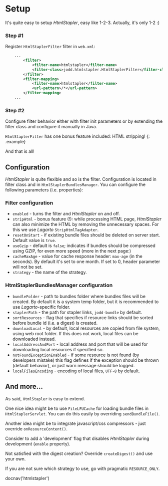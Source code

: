# Setup

It's quite easy to setup *HtmlStapler*, easy like 1-2-3. Actually, it's only 1-2 :)

### Step #1

Register `HtmlStaplerFilter` filter in `web.xml`\:

~~~~~ xml
    ...
    	<filter>
    		<filter-name>htmlstapler</filter-name>
    		<filter-class>jodd.htmlstapler.HtmlStaplerFilter</filter-class>
    	</filter>
    	<filter-mapping>
    		<filter-name>htmlstapler</filter-name>
    		<url-pattern>/*</url-pattern>
    	</filter-mapping>
    ...
~~~~~

### Step #2

Configure filter behavior either with filter init parameters or by
extending the filter class and configure it manually in Java.

`HtmlStaplerFilter` has one bonus feature included: HTML stripping!
{: .example}

And that is all!

## Configuration

*HtmlStapler* is quite flexible and so is the filter. Configuration is
located in filter class and in `HtmlStaplerBundlesManager`. You can
configure the following parameters (i.e. properties):

### Filter configuration

* `enabled` - turns the filter and *HtmlStapler* on and off.
* `stripHtml` - bonus feature (!): while processing HTML page,
  *HtmlStapler* can also minimize the HTML by removing the unnecessary
  spaces. For this we use *Lagarto* `StripHtmlTagAdapter`.
* `resetOnStart` - if existing bundle files should be deleted on server
  start. Default value is `true`.
* `useGzip` - default is `false`; indicates if bundles should be
  compressed using GZIP, for even more speed (more in the next page:)
* `cacheMaxAge` - value for cache response header: `max-age` (in the
  seconds). By default it's set to one month. If set to 0, header
  parameter will not be set.
* `strategy` - the name of the strategy.

### HtmlStaplerBundlesManager configuration

* `bundleFolder` - path to bundles folder where bundles files will be
  created. By default it is a system temp folder, but it is recommended
  to use *Lagarto*-specific folder.
* `staplerPath` - the path for stapler links, `jodd-bundle` by default.
* `sortResources` - flag that specifies if resource links should be
  sorted before bundle id (i.e. a digest) is created.
* `downloadLocal` - by default, local resources are copied from file
  system, using web root folder. If this does not work, local files can
  be downloaded instead.
* `localAddressAndPort` - local address and port that will be used for
  downloading local resources if specified so.
* `notFoundExceptionEnabled` - if some resource is not found (by
  developers mistake) this flag defines if the exception should be
  thrown (default behavior), or just warn message should be logged.
* `localFilesEncoding` - encoding of local files, `UTF-8` by default.

## And more...

As said, `HtmlStapler` is easy to extend.

One nice idea might be to use `FileLFUCache` for loading bundle files in
`HtmlStaplerServlet`. You can do this easily by overriding
`sendBundleFile()`.

Another idea might be to integrate javascript/css compressors - just
override `onResourceContent()`.

Consider to add a \'development\' flag that disables *HtmlStapler*
during development (`enable` property).

Not satisfied with the digest creation? Override `createDigest()` and
use your own.

If you are not sure which strategy to use, go with pragmatic
`RESOURCE_ONLY`.

<js>docnav('htmlstapler')</js>